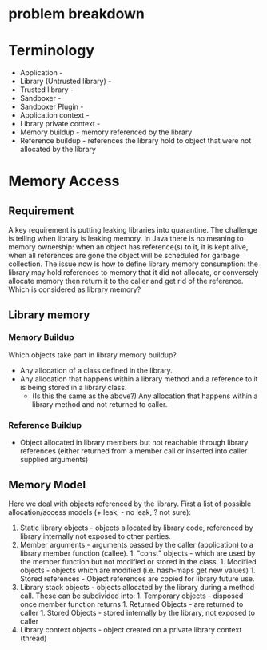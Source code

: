 # problem breakdown

# Terminology #
  * Application -
  * Library (Untrusted library) -
  * Trusted library -
  * Sandboxer -
  * Sandboxer Plugin -
  * Application context -
  * Library private context -
  * Memory buildup - memory referenced by the library
  * Reference buildup - references the library hold to object that were not allocated by the library

# Memory Access #

## Requirement ##
A key requirement is putting leaking libraries into quarantine. The challenge is telling when library is leaking memory. In Java there is no meaning to memory ownership: when an object has reference(s) to it, it is kept alive, when all references are gone the object will be scheduled for garbage collection.
The issue now is how to define library memory consumption: the library may hold references to memory that it did not allocate, or conversely allocate memory then return it to the caller and get rid of the reference. Which is considered as library memory?

## Library memory ##

### Memory Buildup ###
Which objects take part in library memory buildup?
  * Any allocation of a class defined in the library.
  * Any allocation that happens within a library method and a reference to it is being stored in a library class.
    * (Is this the same as the above?) Any allocation that happens within a library method and not returned to caller.

### Reference Buildup ###
  * Object allocated in library members but not reachable through library references (either returned from a member call or inserted into caller supplied arguments)

## Memory Model ##
Here we deal with objects referenced by the library. First a list of possible allocation/access models (+ leak, - no leak, ? not sure):
  1. Static library objects - objects allocated by library code, referenced by library internally not exposed to other parties.
  1. Member arguments - arguments passed by the caller (application) to a library member function (callee).
    1. "const" objects - which are used by the member function but not modified or stored in the class.
    1. Modified objects - objects which are modified (i.e. hash-maps get new values)
    1. Stored references - Object references are copied for library future use.
  1. Library stack objects - objects allocated by the library during a method call. These can be subdivided into:
    1. Temporary objects - disposed once member function returns
    1. Returned Objects - are returned to caller
    1. Stored Objects - stored internally by the library, not exposed to caller
  1. Library context objects - object created on a private library context (thread)